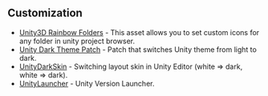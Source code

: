 ## Customization <a name="customization"></a>

* [Unity3D Rainbow Folders](https://github.com/PhannGor/unity3d-rainbow-folders "") - This asset allows you to set custom icons for any folder in unity project browser.
* [Unity Dark Theme Patch](https://github.com/ejlv/UnityDarkThemePatch "") - Patch that switches Unity theme from light to dark.
* [UnityDarkSkin](https://github.com/Gluschenko/UnityDarkSkin "") - Switching layout skin in Unity Editor (white => dark, white => dark).
* [UnityLauncher](https://github.com/unitycoder/UnityLauncher "") - Unity Version Launcher.